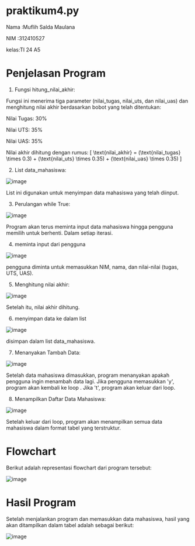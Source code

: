 # praktikum4.py

Nama :Muflih Salda Maulana <p>

NIM  :312410527 <p>

kelas:TI 24 A5 <p>

# Penjelasan Program
1. Fungsi hitung_nilai_akhir:

Fungsi ini menerima tiga parameter (nilai_tugas, nilai_uts, dan nilai_uas) dan menghitung nilai akhir berdasarkan bobot yang telah ditentukan:

Nilai Tugas: 30% <p>
Nilai UTS: 35%  <p>
Nilai UAS: 35%   <p>

Nilai akhir dihitung dengan rumus: [ \text{nilai_akhir} = (\text{nilai_tugas} \times 0.3) + (\text{nilai_uts} \times 0.35) + (\text{nilai_uas} \times 0.35) ]

2. List data_mahasiswa:

![image](https://github.com/user-attachments/assets/e19f6429-7e63-4247-a817-f712caa7d079)

List ini digunakan untuk menyimpan data mahasiswa yang telah diinput.

3. Perulangan while True:
   
![image](https://github.com/user-attachments/assets/f8eb7159-20df-4141-84de-acadca6789ce)

Program akan terus meminta input data mahasiswa hingga pengguna memilih untuk berhenti.
Dalam setiap iterasi.

4. meminta input dari pengguna

![image](https://github.com/user-attachments/assets/8d3c57f3-b5fa-4116-8242-3b0d1a9dee2f)


pengguna diminta untuk memasukkan NIM, nama, dan nilai-nilai (tugas, UTS, UAS).

5. Menghitung nilai akhir:
   
![image](https://github.com/user-attachments/assets/cb5eaf5b-3136-4419-8b5d-c18e6fce34e5)

Setelah itu, nilai akhir dihitung.

6. menyimpan data ke dalam list

![image](https://github.com/user-attachments/assets/dfaa0826-6460-4472-a959-c98a94d07bdb)

disimpan dalam list data_mahasiswa.

7. Menanyakan Tambah Data:

![image](https://github.com/user-attachments/assets/f7b590fd-081a-4df4-b689-b8083c4bed4b)

Setelah data mahasiswa dimasukkan, program menanyakan apakah pengguna ingin menambah data lagi. Jika pengguna memasukkan 'y', program akan kembali ke loop . Jika 't', program akan keluar dari loop.

8. Menampilkan Daftar Data Mahasiswa:

![image](https://github.com/user-attachments/assets/372a0ad7-a8fe-4aae-b1e8-36af31f15714)

Setelah keluar dari loop, program akan menampilkan semua data mahasiswa dalam format tabel yang terstruktur.


# Flowchart
Berikut adalah representasi flowchart dari program tersebut:

![image](https://github.com/user-attachments/assets/2f1a9143-7306-4d41-82e2-1e391a4cc603)

# Hasil Program

Setelah menjalankan program dan memasukkan data mahasiswa, hasil yang akan ditampilkan dalam tabel adalah sebagai berikut:

![image](https://github.com/user-attachments/assets/6b214646-938c-47ea-a284-e3ffce9dfcfd)






